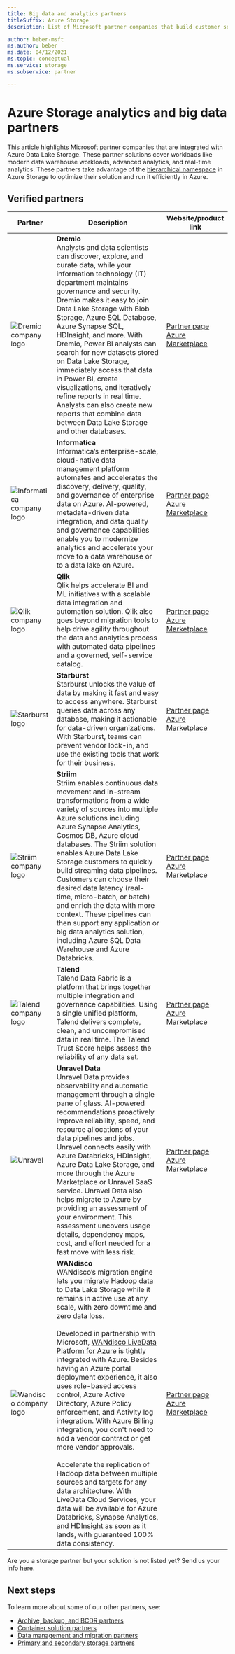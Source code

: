 ```yaml
---
title: Big data and analytics partners 
titleSuffix: Azure Storage
description: List of Microsoft partner companies that build customer solutions for big data and analytics with Azure Storage

author: beber-msft
ms.author: beber
ms.date: 04/12/2021
ms.topic: conceptual
ms.service: storage
ms.subservice: partner

---
```


# Azure Storage analytics and big data partners

This article highlights Microsoft partner companies that are integrated with Azure Data Lake Storage. These partner solutions cover workloads like modern data warehouse workloads, advanced analytics, and real-time analytics. These partners take advantage of the [hierarchical namespace](../../../blobs/data-lake-storage-namespace.md) in Azure Storage to optimize their solution and run it efficiently in Azure.

## Verified partners

| Partner | Description | Website/product link |
| ------- | ----------- | -------------------- |
|![Dremio company logo](./media/dremio-logo.jpg) |**Dremio**<br>Analysts and data scientists can discover, explore, and curate data, while your information technology (IT) department maintains governance and security. Dremio makes it easy to join Data Lake Storage with Blob Storage, Azure SQL Database, Azure Synapse SQL, HDInsight, and more. With Dremio, Power BI analysts can search for new datasets stored on Data Lake Storage, immediately access that data in Power BI, create visualizations, and iteratively refine reports in real time. Analysts can also create new reports that combine data between Data Lake Storage and other databases.|[Partner page](https://www.dremio.com/azure/)<br>[Azure Marketplace](https://azuremarketplace.microsoft.com/marketplace/apps/dremiocorporation.dremio_ce)<br>|
![Informatica company logo](./media/informatica-logo.png) |**Informatica**<br>Informatica’s enterprise-scale, cloud-native data management platform automates and accelerates the discovery, delivery, quality, and governance of enterprise data on Azure. AI-powered, metadata-driven data integration, and data quality and governance capabilities enable you to modernize analytics and accelerate your move to a data warehouse or to a data lake on Azure.|[Partner page](https://www.informatica.com/azure)<br>[Azure Marketplace](https://azuremarketplace.microsoft.com/marketplace/apps/informatica.annualiics?tab=Overview)|
![Qlik company logo](./media/qlik-logo.png) |**Qlik**<br>Qlik helps accelerate BI and ML initiatives with a scalable data integration and automation solution. Qlik also goes beyond migration tools to help drive agility throughout the data and analytics process with automated data pipelines and a governed, self-service catalog.|[Partner page](https://www.qlik.com/us/products/technology/qlik-microsoft-azure-migration)<br>[Azure Marketplace](https://azuremarketplace.microsoft.com/marketplace/apps/qlik.qlik_data_integration_platform)|
![Starburst logo](./media/starburst-logo.jpg) |**Starburst**<br>Starburst unlocks the value of data by making it fast and easy to access anywhere. Starburst queries data across any database, making it actionable for data-driven organizations. With Starburst, teams can prevent vendor lock-in, and use the existing tools that work for their business.|[Partner page](https://www.starburst.io/platform/deployment-options/starburst-on-azure/)<br>[Azure Marketplace](https://azuremarketplace.microsoft.com/marketplace/apps/starburstdatainc1582306810515.starburst-enterprise-presto)|
![Striim company logo](./media/striim-logo.png) |**Striim**<br>Striim enables continuous data movement and in-stream transformations from a wide variety of sources into multiple Azure solutions including Azure Synapse Analytics, Cosmos DB, Azure cloud databases. The Striim solution enables Azure Data Lake Storage customers to quickly build streaming data pipelines. Customers can choose their desired data latency (real-time, micro-batch, or batch) and enrich the data with more context. These pipelines can then support any application or big data analytics solution, including Azure SQL Data Warehouse and Azure Databricks. |[Partner page](https://www.striim.com/partners/striim-for-microsoft-azure/)<br>[Azure Marketplace](https://azuremarketplace.microsoft.com/marketplace/apps/striim.azurestorageintegration?tab=overview)|
![Talend company logo](./media/talend-logo.png) |**Talend**<br>Talend Data Fabric is a platform that brings together multiple integration and governance capabilities. Using a single unified platform, Talend delivers complete, clean, and uncompromised data in real time. The Talend Trust Score helps assess the reliability of any data set. |[Partner page](https://www.talend.com/partners/microsoft-azure/)<br>[Azure Marketplace](https://azuremarketplace.microsoft.com/marketplace/apps/talend.talendclouddi)|
![Unravel](./media/unravel-logo.png) |**Unravel Data**<br>Unravel Data provides observability and automatic management through a single pane of glass. AI-powered recommendations proactively improve reliability, speed, and resource allocations of your data pipelines and jobs. Unravel connects easily with Azure Databricks, HDInsight, Azure Data Lake Storage, and more through the Azure Marketplace or Unravel SaaS service. Unravel Data also helps migrate to Azure by providing an assessment of your environment. This assessment uncovers usage details, dependency maps, cost, and effort needed for a fast move with less risk.|[Partner page](https://www.unraveldata.com/azure-databricks/)<br>[Azure Marketplace](https://azuremarketplace.microsoft.com/marketplace/apps/unravel-data.unravel4databrickssubscriptionasaservice?tab=Overview)
|![Wandisco company logo](./media/wandisco-logo.jpg) |**WANdisco**<br>WANdisco’s migration engine lets you migrate Hadoop data to Data Lake Storage while it remains in active use at any scale, with zero downtime and zero data loss.<br><br>Developed in partnership with Microsoft, [WANdisco LiveData Platform for Azure](../../../blobs/migrate-gen2-wandisco-live-data-platform.md) is tightly integrated with Azure. Besides having an Azure portal deployment experience, it also uses role-based access control, Azure Active Directory, Azure Policy enforcement, and Activity log integration. With Azure Billing integration, you don't need to add a vendor contract or get more vendor approvals.<br><br>Accelerate the replication of Hadoop data between multiple sources and targets for any data architecture. With LiveData Cloud Services, your data will be available for Azure Databricks, Synapse Analytics, and HDInsight as soon as it lands, with guaranteed 100% data consistency. |[Partner page](https://www.wandisco.com/microsoft/)<br>[Azure Marketplace](https://azuremarketplace.microsoft.com/marketplace/apps/wandisco.ldma?tab=Overview)|

Are you a storage partner but your solution is not listed yet? Send us your info [here](https://forms.office.com/pages/responsepage.aspx?id=v4j5cvGGr0GRqy180BHbR3i8TQB_XnRAsV3-7XmQFpFUQjY4QlJYUzFHQ0ZBVDNYWERaUlNRVU5IMyQlQCN0PWcu).
## Next steps

To learn more about some of our other partners, see:

- [Archive, backup, and BCDR partners](..\backup-archive-disaster-recovery\partner-overview.md)
-  [Container solution partners](..\container-solutions\partner-overview.md)
- [Data management and migration partners](..\data-management\partner-overview.md)
- [Primary and secondary storage partners](..\primary-secondary-storage\partner-overview.md)
